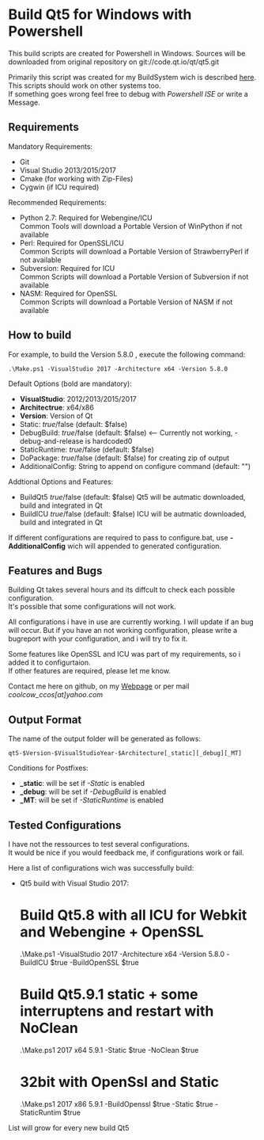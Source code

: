 # Build Qt5 for Windows with Powershell

This build scripts are created for Powershell in Windows.
Sources will be downloaded from original repository on git://code.qt.io/qt/qt5.git

Primarily this script was created for my BuildSystem wich is described [here](https://adirmeier.de/0_Blog/ID_157/index.html).  
This scripts should work on other systems too.  
If something goes wrong feel free to debug with *Powershell ISE* or write a Message.

## Requirements

Mandatory Requirements:
 - Git
 - Visual Studio 2013/2015/2017
 - Cmake (for working with Zip-Files)
 - Cygwin (if ICU required)

Recommended Requirements:
 - Python 2.7: Required for Webengine/ICU  
    Common Tools will download a Portable Version of WinPython if not available
 - Perl: Required for OpenSSL/ICU  
    Common Scripts will download a Portable Version of StrawberryPerl if not available
 - Subversion: Required for ICU  
    Common Scripts will download a Portable Version of Subversion if not available
 - NASM: Required for OpenSSL  
    Common Scripts will download a Portable Version of NASM if not available

## How to build

For example, to build the Version 5.8.0 , execute the following command:

    .\Make.ps1 -VisualStudio 2017 -Architecture x64 -Version 5.8.0
    
Default Options (bold are mandatory):
 - **VisualStudio**: 2012/2013/2015/2017
 - **Architectrue**: x64/x86
 - **Version**: Version of Qt
 - Static: $true/$false (default: $false)
 - DebugBuild: $true/$false (default: $false) <-- Currently not working, -debug-and-release is hardcoded0
 - StaticRuntime: $true/$false (default: $false)
 - DoPackage: $true/$false (default: $false) for creating zip of output
 - AdditionalConfig: String to append on configure command (default: "")
 
Addtional Options and Features:
 - BuildQt5 $true/$false (default: $false)
   Qt5 will be autmatic downloaded, build and integrated in Qt
 - BuildICU $true/$false (default: $false)
   ICU will be autmatic downloaded, build and integrated in Qt
   
If different configurations are required to pass to configure.bat, use 
**-AdditionalConfig** wich will appended to generated configuration.

## Features and Bugs

Building Qt takes several hours and its diffcult to check each possible configuration.  
It's possible that some configurations will not work.

All configurations i have in use are currently working. I will update if an bug will
occur. But if you have an not working configuration, please write a bugreport with
your configuration, and i will try to fix it.

Some features like OpenSSL and ICU was part of my requirements, so i added it to configurtaion.  
If other features are required, please let me know.

Contact me here on github, on my [Webpage](https://adirmeier.de) or per mail *coolcow_ccos[at]yahoo.com* 
    
## Output Format

The name of the output folder will be generated as follows:

    qt5-$Version-$VisualStudioYear-$Architecture[_static][_debug][_MT]

Conditions for Postfixes:
 - **_static**: will be set if *-Static* is enabled
 - **_debug**: will be set if *-DebugBuild* is enabled
 - **_MT**: will be set if *-StaticRuntime* is enabled

## Tested Configurations  
 
I have not the ressources to test several configurations.  
It would be nice if you would feedback me, if configurations work or fail.
  
Here a list of configurations wich was successfully build:

- Qt5 build with Visual Studio 2017:

    # Build Qt5.8 with all ICU for Webkit and Webengine + OpenSSL
    .\Make.ps1 -VisualStudio 2017 -Architecture x64 -Version 5.8.0 -BuildICU $true -BuildOpenSSL $true
    # Build Qt5.9.1 static + some interruptens and restart with NoClean
    .\Make.ps1 2017 x64 5.9.1 -Static $true -NoClean $true
    # 32bit with OpenSsl and Static
    .\Make.ps1 2017 x86 5.9.1 -BuildOpenssl $true -Static $true -StaticRuntim $true 
    
List will grow for every new build Qt5
